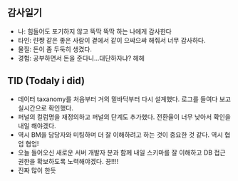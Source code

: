 ## 감사일기
- 나: 힘들어도 포기하지 않고 뚝딱 뚝딱 하는 나에게 감사한다
- 타인: 랸쨩 같은 좋은 사람이 곁에서 같이 으쌰으쌰 해줘서 너무 감사하다.
- 물질: 돈이 좀 두둑히 생겼다.
- 경험: 공부하면서 돈을 준다니...대단하자냐? 헤헤


## TID (Todaly i did)
- 데이터 taxanomy를 처음부터 거의 밑바닥부터 다시 설계했다. 로그를 들여다 보고 실시간으로 확인했다.
- 퍼널의 컬럼명을 재정의하고 퍼널의 단계도 추가했다. 전환율이 너무 낮아서 확인을 내일 해야겠다.
- 역시 BM을 담당자와 미팅하며 더 잘 이해하려고 하는 것이 중요한 것 같다. 역시 협업 협업!
- 오늘 들어오신 새로운 서버 개발자 분과 함께 내일 스키마를 잘 이해하고 DB 접근 권한을 확보하도록 노력해야겠다. 끙!!!!
- 진짜 많이 한듯 
